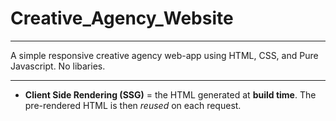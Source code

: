 # Creative_Agency_Website

---
A simple responsive creative agency web-app using HTML, CSS, and Pure Javascript. No libaries. 

---

- **Client Side Rendering (SSG)** = the HTML generated at **build time**. The pre-rendered HTML is then _reused_ on each request.